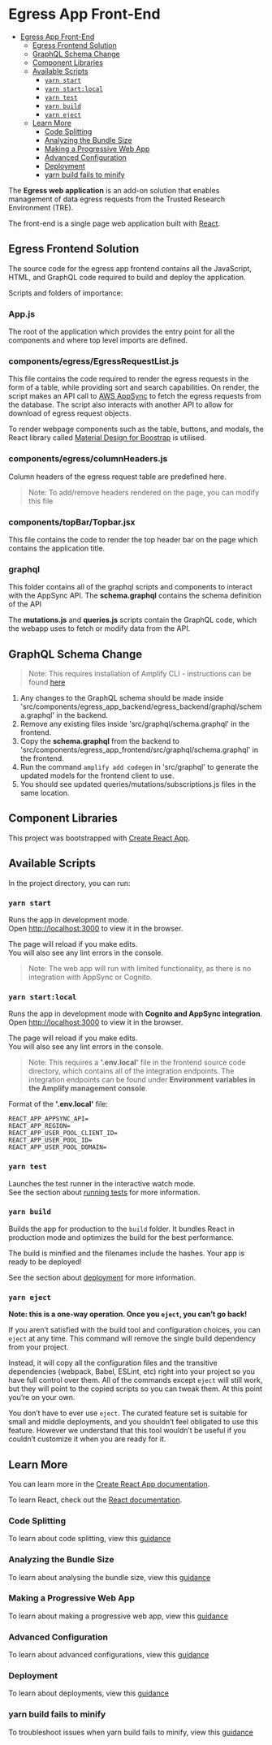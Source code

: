 # Egress App Front-End

- [Egress App Front-End](#egress-app-front-end)
  - [Egress Frontend Solution](#egress-frontend-solution)
  - [GraphQL Schema Change](#graphql-schema-change)
  - [Component Libraries](#component-libraries)
  - [Available Scripts](#available-scripts)
    - [`yarn start`](#yarn-start)
    - [`yarn start:local`](#yarn-startlocal)
    - [`yarn test`](#yarn-test)
    - [`yarn build`](#yarn-build)
    - [`yarn eject`](#yarn-eject)
  - [Learn More](#learn-more)
    - [Code Splitting](#code-splitting)
    - [Analyzing the Bundle Size](#analyzing-the-bundle-size)
    - [Making a Progressive Web App](#making-a-progressive-web-app)
    - [Advanced Configuration](#advanced-configuration)
    - [Deployment](#deployment)
    - [yarn build fails to minify](#yarn-build-fails-to-minify)

The **Egress web application** is an add-on solution that enables management of data egress requests
 from the Trusted Research Environment (TRE).

The front-end is a single page web application built with [React](https://reactjs.org/).

## Egress Frontend Solution

The source code for the egress app frontend contains all the JavaScript, HTML, and GraphQL code required
 to build and deploy the application.

Scripts and folders of importance:

### App.js

The root of the application which provides the entry point for all the components and where
 top level imports are defined.

### components/egress/EgressRequestList.js

This file contains the code required to render the egress requests in the form of a table, while providing
 sort and search capabilities. On render, the script makes an API call to [AWS AppSync](https://aws.amazon.com/appsync/) to fetch the egress requests
 from the database. The script also interacts with another API to allow for download of egress request objects.

To render webpage components such as the table, buttons, and modals, the React library called
 [Material Design for Boostrap](https://mdbootstrap.com/docs/react/) is utilised.

### components/egress/columnHeaders.js

Column headers of the egress request table are predefined here.
>Note: To add/remove headers rendered on the page, you can modify this file

### components/topBar/Topbar.jsx

This file contains the code to render the top header bar on the page which contains the application title.

### graphql

This folder contains all of the graphql scripts and components to interact with the AppSync API.
 The __schema.graphql__ contains the schema definition of the API

The __mutations.js__ and __queries.js__ scripts contain the GraphQL code, which the webapp uses
 to fetch or modify data from the API.

## GraphQL Schema Change

>Note: This requires installation of Amplify CLI - instructions can be found [here](https://docs.amplify.aws/cli/start/install)

1. Any changes to the GraphQL schema should be made inside 'src/components/egress_app_backend/egress_backend/graphql/schema.graphql' in the backend.
1. Remove any existing files inside 'src/graphql/schema.graphql' in the frontend.
1. Copy the __schema.graphql__ from the backend to  'src/components/egress_app_frontend/src/graphql/schema.graphql' in the frontend.
1. Run the command `amplify add codegen` in 'src/graphql' to generate the updated models for the frontend client to use.
1. You should see updated queries/mutations/subscriptions.js files in the same location.

## Component Libraries

This project was bootstrapped with [Create React App](https://github.com/facebook/create-react-app).

## Available Scripts

In the project directory, you can run:

### `yarn start`

Runs the app in development mode.\
Open [http://localhost:3000](http://localhost:3000) to view it in the browser.

The page will reload if you make edits.\
You will also see any lint errors in the console.

>Note: The web app will run with limited functionality, as there is no integration with AppSync or Cognito.

### `yarn start:local`

Runs the app in development mode with **Cognito and AppSync integration**.\
Open [http://localhost:3000](http://localhost:3000) to view it in the browser.

The page will reload if you make edits.\
You will also see any lint errors in the console.

>Note: This requires a __'.env.local'__ file in the frontend source code directory, which contains
>all of the integration endpoints. The integration endpoints can be found under __Environment
>variables in the Amplify management console__.

Format of the __'.env.local'__ file:

```
REACT_APP_APPSYNC_API=
REACT_APP_REGION=
REACT_APP_USER_POOL_CLIENT_ID=
REACT_APP_USER_POOL_ID=
REACT_APP_USER_POOL_DOMAIN=
```

### `yarn test`

Launches the test runner in the interactive watch mode.\
See the section about [running tests](https://facebook.github.io/create-react-app/docs/running-tests) for more information.

### `yarn build`

Builds the app for production to the `build` folder.
It bundles React in production mode and optimizes the build for the best performance.

The build is minified and the filenames include the hashes. Your app is ready to be deployed!

See the section about [deployment](https://facebook.github.io/create-react-app/docs/deployment) for more information.

### `yarn eject`

**Note: this is a one-way operation. Once you `eject`, you can’t go back!**

If you aren’t satisfied with the build tool and configuration choices, you can `eject` at any time.
 This command will remove the single build dependency from your project.

Instead, it will copy all the configuration files and the transitive dependencies (webpack, Babel, ESLint, etc)
 right into your project so you have full control over them. All of the commands except `eject` will still work,
 but they will point to the copied scripts so you can tweak them. At this point you’re on your own.

You don’t have to ever use `eject`. The curated feature set is suitable for small and middle deployments,
 and you shouldn’t feel obligated to use this feature. However we understand that this tool wouldn’t be useful
 if you couldn’t customize it when you are ready for it.

## Learn More

You can learn more in the [Create React App documentation](https://facebook.github.io/create-react-app/docs/getting-started).

To learn React, check out the [React documentation](https://reactjs.org/).

### Code Splitting

To learn about code splitting, view this [guidance](https://facebook.github.io/create-react-app/docs/code-splitting)

### Analyzing the Bundle Size

To learn about analysing the bundle size, view this [guidance](https://facebook.github.io/create-react-app/docs/analyzing-the-bundle-size)

### Making a Progressive Web App

To learn about making a progressive web app, view this [guidance](https://facebook.github.io/create-react-app/docs/making-a-progressive-web-app)

### Advanced Configuration

To learn about advanced configurations, view this [guidance](https://facebook.github.io/create-react-app/docs/advanced-configuration)

### Deployment

To learn about deployments, view this [guidance](https://facebook.github.io/create-react-app/docs/deployment)

### yarn build fails to minify

To troubleshoot issues when yarn build fails to minify, view this [guidance](https://facebook.github.io/create-react-app/docs/troubleshooting#npm-run-build-fails-to-minify)
